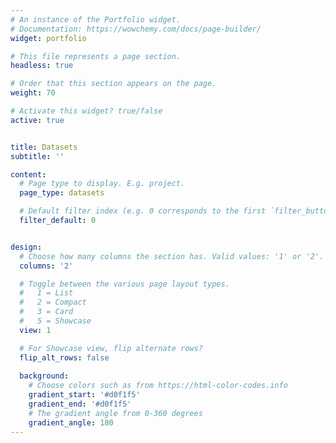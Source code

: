```yaml
---
# An instance of the Portfolio widget.
# Documentation: https://wowchemy.com/docs/page-builder/
widget: portfolio

# This file represents a page section.
headless: true

# Order that this section appears on the page.
weight: 70

# Activate this widget? true/false
active: true


title: Datasets
subtitle: ''

content:
  # Page type to display. E.g. project.
  page_type: datasets

  # Default filter index (e.g. 0 corresponds to the first `filter_button` instance below).
  filter_default: 0


design:
  # Choose how many columns the section has. Valid values: '1' or '2'.
  columns: '2'

  # Toggle between the various page layout types.
  #   1 = List
  #   2 = Compact
  #   3 = Card
  #   5 = Showcase
  view: 1

  # For Showcase view, flip alternate rows?
  flip_alt_rows: false
  
  background:
    # Choose colors such as from https://html-color-codes.info
    gradient_start: '#d0f1f5'
    gradient_end: '#d0f1f5'
    # The gradient angle from 0-360 degrees
    gradient_angle: 180
---
```

